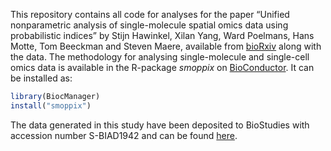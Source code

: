
This repository contains all code for analyses for the paper “Unified
nonparametric analysis of single-molecule spatial omics data using
probabilistic indices” by Stijn Hawinkel, Xilan Yang, Ward Poelmans,
Hans Motte, Tom Beeckman and Steven Maere, available from
[bioRxiv](https://www.biorxiv.org/content/10.1101/2025.05.20.654270v2)
along with the data. The methodology for analysing single-molecule and
single-cell omics data is available in the R-package *smoppix* on
[BioConductor](https://master.bioconductor.org/packages/smoppix/). It
can be installed as:

``` r
library(BiocManager)
install("smoppix")
```

The data generated in this study have been deposited to BioStudies with
accession number S-BIAD1942 and can be found
[here](https://www.ebi.ac.uk/biostudies/bioimages/studies/S-BIAD1942).
